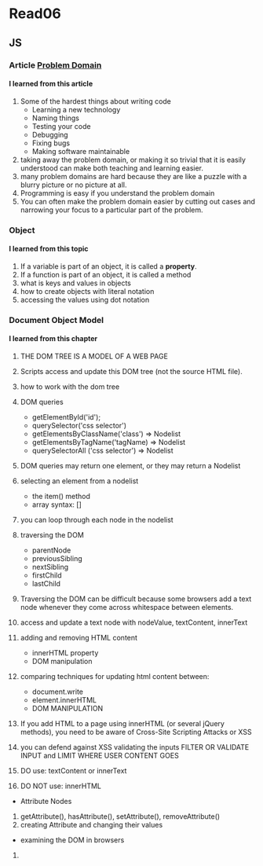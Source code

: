# Read06

## JS

### Article [Problem Domain](https://simpleprogrammer.com/understanding-the-problem-domain-is-the-hardest-part-of-programming/)

#### I learned from this article

1. Some of the hardest things about writing code
    - Learning a new technology
    - Naming things
    - Testing your code
    - Debugging
    - Fixing bugs
    - Making software maintainable
1. taking away the problem domain, or making it so trivial that it is easily understood can make both teaching and learning easier.
1. many problem domains are hard because they are like a puzzle with a blurry picture or no picture at all.
1. Programming is easy if you understand the problem domain
1. You can often make the problem domain easier by cutting out cases and narrowing your focus to a particular part of the problem.

### Object

#### I learned from this topic

1. If a variable is part of an object, it is called a **property**.
1. If a function is part of an object, it is called a method
1. what is keys and values in objects
1. how to create objects with literal notation
1. accessing the values using dot notation

### Document Object Model

#### I learned from this chapter

1. THE DOM TREE IS A MODEL OF A WEB PAGE
1. Scripts access and update this DOM tree (not the source HTML file).
1. how to work with the dom tree
1. DOM queries
    - getElementById('id');
    - querySelector('css selector')
    - getElementsByClassName('class') => Nodelist
    - getElementsByTagName('tagName) => Nodelist
    - querySelectorAll ('css selector') => Nodelist

1. DOM queries may return one element, or they may return a Nodelist
1. selecting an element from a nodelist
    - the item() method
    - array syntax: []
1. you can loop through each node in the nodelist
1. traversing the DOM
    - parentNode
    - previousSibling
    - nextSibling
    - firstChild
    - lastChild
1. Traversing the DOM can be difficult because some browsers add a text node whenever they come across whitespace between elements.
1. access and update a text node with nodeValue, textContent, innerText
1. adding and removing HTML content
    - innerHTML property
    - DOM manipulation
1. comparing techniques for updating html content between:
    - document.write
    - element.innerHTML
    - DOM MANIPULATION
1. If you add HTML to a page using innerHTML (or several jQuery methods), you need to be aware of Cross-Site Scripting Attacks or XSS
1. you can defend against XSS validating the inputs FILTER OR VALIDATE INPUT and LIMIT WHERE USER CONTENT GOES
1. DO use: textContent or innerText
1. DO NOT use: innerHTML

+ Attribute Nodes
1. getAttribute(), hasAttribute(), setAttribute(), removeAttribute()
1. creating Attribute and changing their values

+ examining the DOM in browsers

1. 
